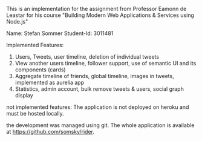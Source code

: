 This is an implementation for the assignment from Professor Eamonn de Leastar for his course
"Building  Modern Web Applications & Services using Node.js"

Name: Stefan Sommer
Student-Id: 3011481

Implemented Features:
1. Users, Tweets, user timeline, deletion of individual tweets
2. View another users timeline, follower support, use of semantic UI and its components (cards)
3. Aggregate timeline of friends, global timeline, images in tweets, implemented as aurelia app
4. Statistics, admin account, bulk remove tweets & users, social graph display

not implemented features:
The application is not deployed on heroku and must be hosted locally.

the development was managed using git. The whole application is available at 
https://github.com/somsky/rider.

